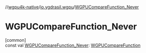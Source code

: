 //[wgpu4k-native](../../index.md)/[io.ygdrasil.wgpu](index.md)/[WGPUCompareFunction_Never](-w-g-p-u-compare-function_-never.md)

# WGPUCompareFunction_Never

[common]\
const val [WGPUCompareFunction_Never](-w-g-p-u-compare-function_-never.md): [WGPUCompareFunction](-w-g-p-u-compare-function/index.md)